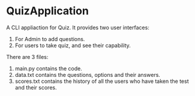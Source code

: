 # QuizApplication

A CLI appliaction for Quiz. It provides two user interfaces:
  1. For Admin to add questions.
  2. For users to take quiz, and see their capability.

There are 3 files:
  1. main.py contains the code.
  2. data.txt contains the questions, options and their answers.
  3. scores.txt contains the history of all the users who have taken the test and their scores.
